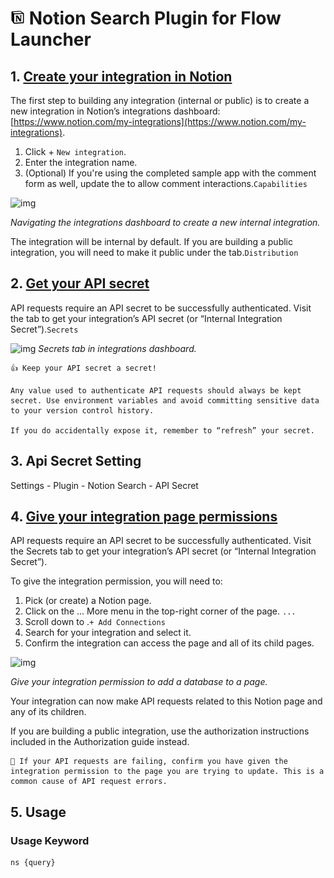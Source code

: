 # <img src="plugin/icons/notion-icon.png" style="width:23px;"/> Notion Search Plugin for Flow Launcher

## 1. [Create your integration in Notion](https://developers.notion.com/docs/create-a-notion-integration#getting-started)

The first step to building any integration (internal or public) is to create a new integration in Notion’s integrations dashboard: [https://www.notion.com/my-integrations](https://www.notion.com/my-integrations).

1. Click + `New integration`.
2. Enter the integration name.
3. (Optional) If you're using the completed sample app with the comment form as well, update the to allow comment interactions.`Capabilities`

![img](https://files.readme.io/90c7d2e-integration.gif)

*Navigating the integrations dashboard to create a new internal integration.*

The integration will be internal by default. If you are building a public integration, you will need to make it public under the tab.`Distribution`

## 2. [Get your API secret](https://developers.notion.com/docs/create-a-notion-integration#get-your-api-secret)

API requests require an API secret to be successfully authenticated. Visit the tab to get your integration’s API secret (or “Internal Integration Secret”).`Secrets`

![img](https://files.readme.io/7c0f08c-secret.png)
*Secrets tab in integrations dashboard.*

```
👍 Keep your API secret a secret!

Any value used to authenticate API requests should always be kept secret. Use environment variables and avoid committing sensitive data to your version control history.

If you do accidentally expose it, remember to “refresh” your secret.
```

## 3. Api Secret Setting

Settings - Plugin - Notion Search - API Secret

## 4. [Give your integration page permissions](https://developers.notion.com/docs/create-a-notion-integration#give-your-integration-page-permissions)

API requests require an API secret to be successfully authenticated. Visit the Secrets tab to get your integration’s API secret (or “Internal Integration Secret”).

To give the integration permission, you will need to:

1. Pick (or create) a Notion page.
2. Click on the ... More menu in the top-right corner of the page. `...`
3. Scroll down to .`+ Add Connections`
4. Search for your integration and select it.
5. Confirm the integration can access the page and all of its child pages.

![img](https://files.readme.io/fefc809-permissions.gif)

*Give your integration permission to add a database to a page.*

Your integration can now make API requests related to this Notion page and any of its children.

If you are building a public integration, use the authorization instructions included in the Authorization guide instead.

```
🚧 If your API requests are failing, confirm you have given the integration permission to the page you are trying to update. This is a common cause of API request errors.
```

## 5. Usage

### Usage Keyword

```
ns {query}
```
